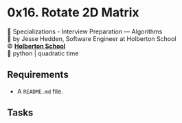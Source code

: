 # 0x16. Rotate 2D Matrix
:open_file_folder: Specializations - Interview Preparation ― Algorithms  
:bust_in_silhouette: by Jesse Hedden, Software Engineer at Holberton School  
:copyright: **[Holberton School](https://www.holbertonschool.com/)**  
:bookmark: python | quadratic time

## Requirements
* A ```README.md``` file.

## Tasks

